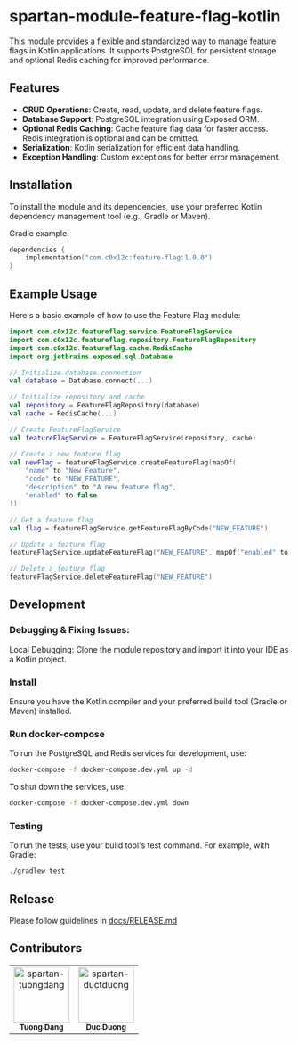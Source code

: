 # spartan-module-feature-flag-kotlin

This module provides a flexible and standardized way to manage feature flags in Kotlin applications. It supports PostgreSQL for persistent storage and optional Redis caching for improved performance.

## Features
- **CRUD Operations**: Create, read, update, and delete feature flags.
- **Database Support**: PostgreSQL integration using Exposed ORM.
- **Optional Redis Caching**: Cache feature flag data for faster access. Redis integration is optional and can be omitted.
- **Serialization**: Kotlin serialization for efficient data handling.
- **Exception Handling**: Custom exceptions for better error management.

## Installation
To install the module and its dependencies, use your preferred Kotlin dependency management tool (e.g., Gradle or Maven).

Gradle example:
```kotlin
dependencies {
    implementation("com.c0x12c:feature-flag:1.0.0")
}
```

## Example Usage
Here's a basic example of how to use the Feature Flag module:

```kotlin
import com.c0x12c.featureflag.service.FeatureFlagService
import com.c0x12c.featureflag.repository.FeatureFlagRepository
import com.c0x12c.featureflag.cache.RedisCache
import org.jetbrains.exposed.sql.Database

// Initialize database connection
val database = Database.connect(...)

// Initialize repository and cache
val repository = FeatureFlagRepository(database)
val cache = RedisCache(...)

// Create FeatureFlagService
val featureFlagService = FeatureFlagService(repository, cache)

// Create a new feature flag
val newFlag = featureFlagService.createFeatureFlag(mapOf(
    "name" to "New Feature",
    "code" to "NEW_FEATURE",
    "description" to "A new feature flag",
    "enabled" to false
))

// Get a feature flag
val flag = featureFlagService.getFeatureFlagByCode("NEW_FEATURE")

// Update a feature flag
featureFlagService.updateFeatureFlag("NEW_FEATURE", mapOf("enabled" to true))

// Delete a feature flag
featureFlagService.deleteFeatureFlag("NEW_FEATURE")
```

## Development

### Debugging & Fixing Issues:
Local Debugging: Clone the module repository and import it into your IDE as a Kotlin project.

### Install
Ensure you have the Kotlin compiler and your preferred build tool (Gradle or Maven) installed.

### Run docker-compose
To run the PostgreSQL and Redis services for development, use:
```bash
docker-compose -f docker-compose.dev.yml up -d
```

To shut down the services, use:
```bash
docker-compose -f docker-compose.dev.yml down
```

### Testing
To run the tests, use your build tool's test command. For example, with Gradle:
```bash
./gradlew test
```

## Release
Please follow guidelines in [docs/RELEASE.md](./docs/RELEASE.md)

## Contributors

<!-- readme: collaborators,contributors -start -->
<table>
	<tbody>
		<tr>
            <td align="center">
                <a href="https://github.com/spartan-tuongdang">
                    <img src="https://avatars.githubusercontent.com/u/128400107?v=4" width="100;" alt="spartan-tuongdang"/>
                    <br />
                    <sub><b>Tuong Dang</b></sub>
                </a>
            </td>
            <td align="center">
                <a href="https://github.com/spartan-ductduong">
                    <img src="https://avatars.githubusercontent.com/u/112845152?v=4" width="100;" alt="spartan-ductduong"/>
                    <br />
                    <sub><b>Duc Duong</b></sub>
                </a>
            </td>
		</tr>
	<tbody>
</table>
<!-- readme: collaborators,contributors -end -->
